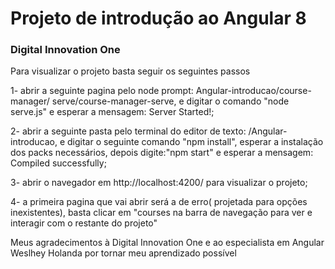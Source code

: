 # Projeto de introdução ao Angular 8 

### Digital Innovation One

Para visualizar o projeto basta seguir os seguintes passos

1- abrir a seguinte pagina pelo node prompt: Angular-introducao/course-manager/ serve/course-manager-serve, e digitar o comando "node serve.js" e esperar a mensagem: Server Started!;

2- abrir a seguinte pasta pelo terminal do editor de texto: /Angular-introducao, e digitar o seguinte comando "npm install", esperar a instalação dos packs necessários, depois digite:"npm start" e esperar  a mensagem: Compiled successfully;

3- abrir o navegador em http://localhost:4200/ para visualizar o projeto;

4- a primeira pagina que vai abrir será a de erro( projetada para opções inexistentes), basta clicar em "courses na barra de navegação para ver e interagir com o restante do projeto"



Meus agradecimentos à Digital Innovation One e ao especialista em Angular Weslhey Holanda por tornar meu aprendizado possível

